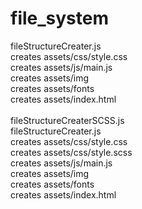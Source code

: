 # file_system

fileStructureCreater.js <br>
creates assets/css/style.css<br>
creates assets/js/main.js<br>
creates assets/img<br>
creates assets/fonts<br>
creates assets/index.html<br>
<br>
fileStructureCreaterSCSS.js<br>
fileStructureCreater.js<br>
creates assets/css/style.css<br>
creates assets/css/style.scss<br>
creates assets/js/main.js<br>
creates assets/img<br>
creates assets/fonts<br>
creates assets/index.html<br>
